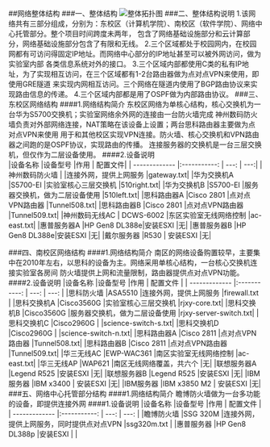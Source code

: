 ##网络整体结构
###一、整体结构
![整体拓扑图](https://www.processon.com/chart_image/58a8658fe4b095ef6898bf6e.png)
###二、整体结构说明
1.该网络共有三部分组成，分别为：东校区（计算机学院）、南校区（软件学院）、网络中心托管部分。整个项目时间跨度未两年，
包含了网络基础设施部分和云计算部分，网络基础设施部分包含了有限和无线。
2.三个区域都处于校园网内，在校园网都有可访问得固定IP地址。而网络中心部分的IP地址甚至可以被外网访问，做为实验室内部
各类信息系统对外的接口。
3.三个区域内部都使用C类的私有IP地址，为了实现相互访问，在三个区域都有1-2台路由器做为点对点VPN来使用，即使用GRE隧道
来实现内网相互访问。三个网络在隧道内使用了BGP路由协议来实现路由信息的传递。
4.三个区域内部都是用了OSPF做为内部路由协议。
###三、东校区网络结构
####1.网络结构简介
东校区网络为单核心结构，核心交换机为一台华为S5700交换机；实验室网络余外网的连接由一台防火墙完成
神州数码防火墙负责对外部网络连接，NAT策略在该设备上设置；两台思科路由器主要做为点对点VPN来使用
用于和其他校区实现VPN连接。防火墙、核心交换机和VPN路由器之间跑的是OSPF协议，实现路由的传播。
连接服务器的交换机是一台三层交换机，但仅作为二层设备使用。
####2.设备说明  
|设备名称            |设备型号       |作用                              | 配置文件|
| -------------     |:-----------:  | ---:                            | ---:|
|神州数码防火墙      |               |连接外网，提供上网服务             |gateway.txt|
|华为交换机A         |S5700-EI      |实验室核心三层交换机                |510right.txt|
|华为交换机B         |S5700-EI      |服务器交换机，做为二层设备使用       |510left.txt|
|思科路由器A         |Cisco 2801    |点对点VPN路由器                    |Tunnel508.txt|
|思科路由器B         |Cisco 2801    |点对点VPN路由器                    |Tunnel509.txt|
|神州数码无线AC      | DCWS-6002    |东区实验室无线网络控制              |ac-east.txt|
|惠普服务器A         |HP Gen8 DL388e|安装ESXI                          |无|
|惠普服务器B         |HP Gen8 DL388e|安装ESXI                          |无|
|戴尔服务器          |R530          | 安装ESXI                         |无|

###四、南校区网络结构
####1.网络结构简介
南区的网络设备购置较早，主要集中在2010年左右，以思科的设备为主。网络采用单核心结构，一台核心交换机连接实验室各房间
防火墙提供上网和流量限制，路由器提供点对点VPN功能。
####2.设备说明
|设备名称            |设备型号       |作用                               | 配置文件       |
| -------------     |:-----------: | ---:                              | ---:           |
|思科防火墙          |ASA5510       |连接外网，提供上网服务               |firewall.txt    |
|思科交换机A         |Cisco3560G    |实验室核心三层交换机                 |rjxy-core.txt|
|思科交换机B         |Cisco3560G    |服务器交换机，做为二层设备使用        |rjxy-server-switch.txt|
|思科交换机C         |Cisco2960G    |                                   |science-switch-s.txt|
|思科交换机D         |Cisco2960G    |                                   |science-switch-n.txt|
|思科路由器A         |Cisco 2811    |点对点VPN路由器                      |Tunnel508.txt|
|思科路由器B         |Cisco 2811    |点对点VPN路由器                      |Tunnel509.txt|
|华三无线AC          |EWP-WAC361    |南区实验室无线网络控制                |ac-east.txt|
|华三无线AP          |WAP621        |南区无线网络覆盖，共六个              |无|
|联想服务器A         |Legend R525   |安装ESXI                            |无|
|联想服务器B         |Legend R525   |安装ESXI                            |无|
|IBM服务器           |IBM x3400     | 安装ESXI                           |无|
|IBM服务器           |IBM x3850 M2  | 安装ESXI                           |无|
###五、网络中心托管部分结构
####1.网络结构简介
瞻博防火墙做为一台多功能的设备，即提供连接外网
####1.设备说明
|设备名称           |设备型号          |作用                                      | 配置文件   |
| -------------    |:-----------:    | ---:                                     | ---:      |
|瞻博防火墙         |SSG 320M         |连接外网，提供上网服务，同时提供点对点VPN    |ssg320m.txt     |
|惠普服务器         |HP Gen8 DL388p   |安装ESXI                                   |            |
